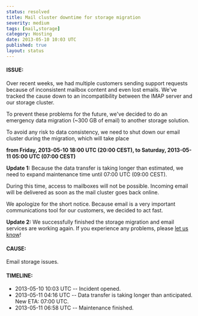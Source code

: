 ```yaml
---
status: resolved
title: Mail cluster downtime for storage migration
severity: medium
tags: [mail,storage]
category: Hosting
date: 2013-05-10 10:03 UTC
published: true
layout: status
---
```


#### ISSUE:

Over recent weeks, we had multiple customers sending support requests because of inconsistent mailbox content and even lost emails. We've tracked the cause down to an incompatibility between the IMAP server and our storage cluster. 

To prevent these problems for the future, we've decided to do an emergency data migration (~300 GB of email) to another storage solution. 

To avoid any risk to data consistency, we need to shut down our email cluster during the migration, which will take place

  **from Friday, 2013-05-10 18:00 UTC (20:00 CEST), to Saturday, 2013-05-11 05:00 UTC (07:00 CEST)**

**Update 1:** Because the data transfer is taking longer than estimated, we need to expand maintenance time until 07:00 UTC (09:00 CEST).

During this time, access to mailboxes will not be possible. Incoming email will be delivered as soon as the mail cluster goes back online.

We apologize for the short notice. Because email is a very important communications tool for our customers, we decided to act fast.

**Update 2:** We successfully finished the storage migration and email services are working again. If you experience any problems, please [let us know](mailto:support@freistil.it)!


#### CAUSE:

Email storage issues.


#### TIMELINE:

* 2013-05-10 10:03 UTC -- Incident opened. 
* 2013-05-11 04:16 UTC -- Data transfer is taking longer than anticipated. New ETA: 07:00 UTC.
* 2013-05-11 06:58 UTC -- Maintenance finished.
